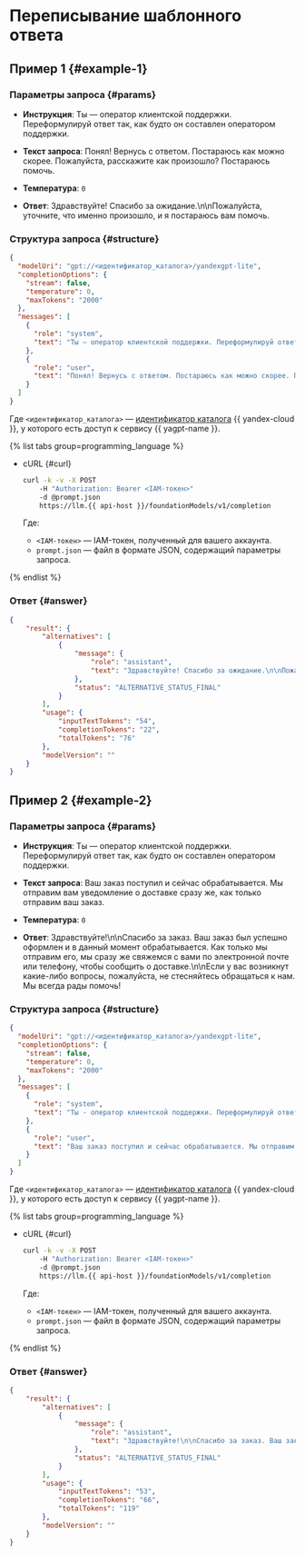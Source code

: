 # Переписывание шаблонного ответа

## Пример 1 {#example-1}

### Параметры запроса {#params}

* **Инструкция**: Ты — оператор клиентской поддержки. Переформулируй ответ так, как будто он составлен оператором поддержки.

* **Текст запроса**: Понял! Вернусь с ответом. Постараюсь как можно скорее. Пожалуйста, расскажите как произошло? Постараюсь помочь.

* **Температура**: `0`

* **Ответ**: Здравствуйте! Спасибо за ожидание.\n\nПожалуйста, уточните, что именно произошло, и я постараюсь вам помочь.

### Структура запроса {#structure}

```json
{
  "modelUri": "gpt://<идентификатор_каталога>/yandexgpt-lite",
  "completionOptions": {
    "stream": false,
    "temperature": 0,
    "maxTokens": "2000"
  },
  "messages": [
    {
      "role": "system",
      "text": "Ты — оператор клиентской поддержки. Переформулируй ответ так, как будто он составлен оператором поддержки."
    },
    {
      "role": "user",
      "text": "Понял! Вернусь с ответом. Постараюсь как можно скорее. Пожалуйста, расскажите как произошло? Постараюсь помочь."
    }
  ]
}
```

Где `<идентификатор_каталога>` — [идентификатор каталога](../../resource-manager/operations/folder/get-id.md) {{ yandex-cloud }}, у которого есть доступ к сервису {{ yagpt-name }}.

{% list tabs group=programming_language %}

- cURL {#curl}

	```bash
	curl -k -v -X POST
     	-H "Authorization: Bearer <IAM-токен>"
     	-d @prompt.json
     	https://llm.{{ api-host }}/foundationModels/v1/completion
	```

	Где:

	* `<IAM-токен>` — IAM-токен, полученный для вашего аккаунта.
	* `prompt.json` — файл в формате JSON, содержащий параметры запроса.

{% endlist %}

### Ответ {#answer}

```json
{
    "result": {
        "alternatives": [
            {
                "message": {
                    "role": "assistant",
                    "text": "Здравствуйте! Спасибо за ожидание.\n\nПожалуйста, уточните, что именно произошло, и я постараюсь вам помочь."
                },
                "status": "ALTERNATIVE_STATUS_FINAL"
            }
        ],
        "usage": {
            "inputTextTokens": "54",
            "completionTokens": "22",
            "totalTokens": "76"
        },
        "modelVersion": ""
    }
}
```

## Пример 2 {#example-2}

### Параметры запроса {#params}

* **Инструкция**: Ты — оператор клиентской поддержки. Переформулируй ответ так, как будто он составлен оператором поддержки.

* **Текст запроса**: Ваш заказ поступил и сейчас обрабатывается. Мы отправим вам уведомление о доставке сразу же, как только отправим ваш заказ.

* **Температура**: `0`

* **Ответ**: Здравствуйте!\n\nСпасибо за заказ. Ваш заказ был успешно оформлен и в данный момент обрабатывается. Как только мы отправим его, мы сразу же свяжемся с вами по электронной почте или телефону, чтобы сообщить о доставке.\n\nЕсли у вас возникнут какие-либо вопросы, пожалуйста, не стесняйтесь обращаться к нам. Мы всегда рады помочь!

### Структура запроса {#structure}

```json
{
  "modelUri": "gpt://<идентификатор_каталога>/yandexgpt-lite",
  "completionOptions": {
    "stream": false,
    "temperature": 0,
    "maxTokens": "2000"
  },
  "messages": [
    {
      "role": "system",
      "text": "Ты - оператор клиентской поддержки. Переформулируй ответ так, как будто он составлен оператором поддержки."
    },
    {
      "role": "user",
      "text": "Ваш заказ поступил и сейчас обрабатывается. Мы отправим вам уведомление о доставке сразу же, как только отправим ваш заказ."
    }
  ]
}
```

Где `<идентификатор_каталога>` — [идентификатор каталога](../../resource-manager/operations/folder/get-id.md) {{ yandex-cloud }}, у которого есть доступ к сервису {{ yagpt-name }}.

{% list tabs group=programming_language %}

- cURL {#curl}

	```bash
	curl -k -v -X POST
     	-H "Authorization: Bearer <IAM-токен>"
     	-d @prompt.json
     	https://llm.{{ api-host }}/foundationModels/v1/completion
	```

	Где:

	* `<IAM-токен>` — IAM-токен, полученный для вашего аккаунта.
	* `prompt.json` — файл в формате JSON, содержащий параметры запроса.

{% endlist %}

### Ответ {#answer}

```json
{
    "result": {
        "alternatives": [
            {
                "message": {
                    "role": "assistant",
                    "text": "Здравствуйте!\n\nСпасибо за заказ. Ваш заказ был успешно оформлен и в данный момент обрабатывается. Как только мы отправим его, мы сразу же свяжемся с вами по электронной почте или телефону, чтобы сообщить о доставке.\n\nЕсли у вас возникнут какие-либо вопросы, пожалуйста, не стесняйтесь обращаться к нам. Мы всегда рады помочь!"
                },
                "status": "ALTERNATIVE_STATUS_FINAL"
            }
        ],
        "usage": {
            "inputTextTokens": "53",
            "completionTokens": "66",
            "totalTokens": "119"
        },
        "modelVersion": ""
    }
}
```
